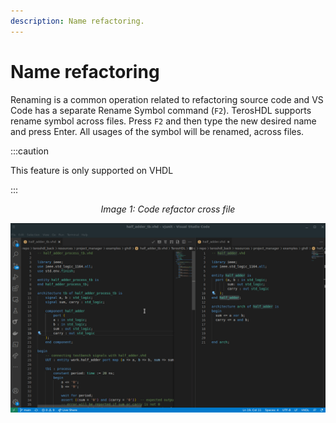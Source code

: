 ```yaml
---
description: Name refactoring.
---
```


# Name refactoring

Renaming is a common operation related to refactoring source code and VS Code has a separate Rename Symbol command (`F2`). TerosHDL supports rename symbol across files. Press `F2` and then type the new desired name and press Enter. All usages of the symbol will be renamed, across files.

:::caution

This feature is only supported on VHDL

:::

<p align="center">
<i>Image 1: Code refactor cross file </i>

![Example Problem](/img/editor/rename.gif) 
</p>